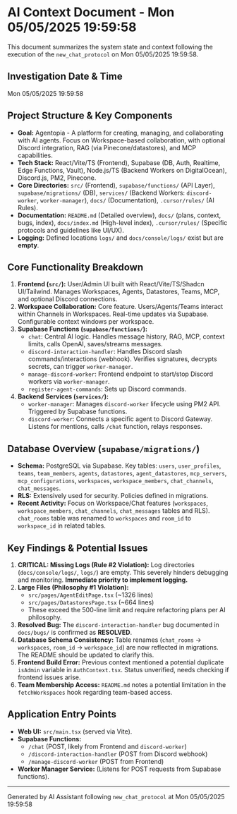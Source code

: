 # AI Context Document - Mon 05/05/2025 19:59:58

This document summarizes the system state and context following the execution of the `new_chat_protocol` on Mon 05/05/2025 19:59:58.

## Investigation Date & Time
Mon 05/05/2025 19:59:58

## Project Structure & Key Components

*   **Goal:** Agentopia - A platform for creating, managing, and collaborating with AI agents. Focus on Workspace-based collaboration, with optional Discord integration, RAG (via Pinecone/datastores), and MCP capabilities.
*   **Tech Stack:** React/Vite/TS (Frontend), Supabase (DB, Auth, Realtime, Edge Functions, Vault), Node.js/TS (Backend Workers on DigitalOcean), Discord.js, PM2, Pinecone.
*   **Core Directories:** `src/` (Frontend), `supabase/functions/` (API Layer), `supabase/migrations/` (DB), `services/` (Backend Workers: `discord-worker`, `worker-manager`), `docs/` (Documentation), `.cursor/rules/` (AI Rules).
*   **Documentation:** `README.md` (Detailed overview), `docs/` (plans, context, bugs, index), `docs/index.md` (High-level index), `.cursor/rules/` (Specific protocols and guidelines like UI/UX).
*   **Logging:** Defined locations `logs/` and `docs/console/logs/` exist but are **empty**.

## Core Functionality Breakdown

1.  **Frontend (`src/`):** User/Admin UI built with React/Vite/TS/Shadcn UI/Tailwind. Manages Workspaces, Agents, Datastores, Teams, MCP, and optional Discord connections.
2.  **Workspace Collaboration:** Core feature. Users/Agents/Teams interact within Channels in Workspaces. Real-time updates via Supabase. Configurable context windows per workspace.
3.  **Supabase Functions (`supabase/functions/`):**
    *   `chat`: Central AI logic. Handles message history, RAG, MCP, context limits, calls OpenAI, saves/streams messages.
    *   `discord-interaction-handler`: Handles Discord slash commands/interactions (webhook). Verifies signatures, decrypts secrets, can trigger `worker-manager`.
    *   `manage-discord-worker`: Frontend endpoint to start/stop Discord workers via `worker-manager`.
    *   `register-agent-commands`: Sets up Discord commands.
4.  **Backend Services (`services/`):**
    *   `worker-manager`: Manages `discord-worker` lifecycle using PM2 API. Triggered by Supabase functions.
    *   `discord-worker`: Connects a specific agent to Discord Gateway. Listens for mentions, calls `/chat` function, relays responses.

## Database Overview (`supabase/migrations/`)

*   **Schema:** PostgreSQL via Supabase. Key tables: `users`, `user_profiles`, `teams`, `team_members`, `agents`, `datastores`, `agent_datastores`, `mcp_servers`, `mcp_configurations`, `workspaces`, `workspace_members`, `chat_channels`, `chat_messages`.
*   **RLS:** Extensively used for security. Policies defined in migrations.
*   **Recent Activity:** Focus on Workspace/Chat features (`workspaces`, `workspace_members`, `chat_channels`, `chat_messages` tables and RLS). `chat_rooms` table was renamed to `workspaces` and `room_id` to `workspace_id` in related tables.

## Key Findings & Potential Issues

1.  **CRITICAL: Missing Logs (Rule #2 Violation):** Log directories (`docs/console/logs/`, `logs/`) are empty. This severely hinders debugging and monitoring. **Immediate priority to implement logging.**
2.  **Large Files (Philosophy #1 Violation):**
    *   `src/pages/AgentEditPage.tsx` (~1326 lines)
    *   `src/pages/DatastoresPage.tsx` (~664 lines)
    *   These exceed the 500-line limit and require refactoring plans per AI philosophy.
3.  **Resolved Bug:** The `discord-interaction-handler` bug documented in `docs/bugs/` is confirmed as **RESOLVED**.
4.  **Database Schema Consistency:** Table renames (`chat_rooms` → `workspaces`, `room_id` → `workspace_id`) are now reflected in migrations. The README should be updated to clarify this.
5.  **Frontend Build Error:** Previous context mentioned a potential duplicate `isAdmin` variable in `AuthContext.tsx`. Status unverified, needs checking if frontend issues arise.
6.  **Team Membership Access:** `README.md` notes a potential limitation in the `fetchWorkspaces` hook regarding team-based access.

## Application Entry Points

*   **Web UI:** `src/main.tsx` (served via Vite).
*   **Supabase Functions:**
    *   `/chat` (POST, likely from Frontend and `discord-worker`)
    *   `/discord-interaction-handler` (POST from Discord webhook)
    *   `/manage-discord-worker` (POST from Frontend)
*   **Worker Manager Service:** (Listens for POST requests from Supabase functions).

---
Generated by AI Assistant following `new_chat_protocol` at Mon 05/05/2025 19:59:58 